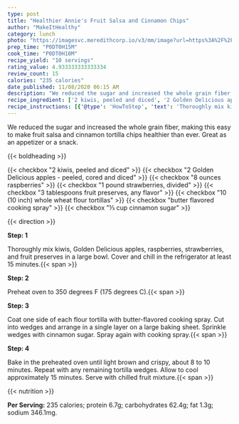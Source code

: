 ```yaml
---
type: post
title: "Healthier Annie's Fruit Salsa and Cinnamon Chips"
author: "MakeItHealthy"
category: lunch
photo: "https://imagesvc.meredithcorp.io/v3/mm/image?url=https%3A%2F%2Fimages.media-allrecipes.com%2Fuserphotos%2F882696.jpg"
prep_time: "P0DT0H15M"
cook_time: "P0DT0H10M"
recipe_yield: "10 servings"
rating_value: 4.933333333333334
review_count: 15
calories: "235 calories"
date_published: 11/08/2020 06:15 AM
description: "We reduced the sugar and increased the whole grain fiber, making this easy to make fruit salsa and cinnamon tortilla chips healthier than ever. Great as an appetizer or a snack."
recipe_ingredient: ['2 kiwis, peeled and diced', '2 Golden Delicious apples - peeled, cored and diced', '8 ounces raspberries', '1 pound strawberries, divided', '3 tablespoons fruit preserves, any flavor', '10 (10 inch) whole wheat flour tortillas', 'butter flavored cooking spray', '⅓ cup cinnamon sugar']
recipe_instructions: [{'@type': 'HowToStep', 'text': 'Thoroughly mix kiwis, Golden Delicious apples, raspberries, strawberries, and fruit preserves in a large bowl. Cover and chill in the refrigerator at least 15 minutes.\n'}, {'@type': 'HowToStep', 'text': 'Preheat oven to 350 degrees F (175 degrees C).\n'}, {'@type': 'HowToStep', 'text': 'Coat one side of each flour tortilla with butter-flavored cooking spray. Cut into wedges and arrange in a single layer on a large baking sheet. Sprinkle wedges with cinnamon sugar. Spray again with cooking spray.\n'}, {'@type': 'HowToStep', 'text': 'Bake in the preheated oven until light brown and crispy, about 8 to 10 minutes. Repeat with any remaining tortilla wedges. Allow to cool approximately 15 minutes. Serve with chilled fruit mixture.\n'}]
---
```


We reduced the sugar and increased the whole grain fiber, making this easy to make fruit salsa and cinnamon tortilla chips healthier than ever. Great as an appetizer or a snack. 

{{< boldheading >}}

{{< checkbox "2  kiwis, peeled and diced" >}}
{{< checkbox "2  Golden Delicious apples - peeled, cored and diced" >}}
{{< checkbox "8 ounces raspberries" >}}
{{< checkbox "1 pound strawberries, divided" >}}
{{< checkbox "3 tablespoons fruit preserves, any flavor" >}}
{{< checkbox "10 (10 inch) whole wheat flour tortillas" >}}
{{< checkbox "butter flavored cooking spray" >}}
{{< checkbox "⅓ cup cinnamon sugar" >}}


{{< direction >}}

**Step: 1**

Thoroughly mix kiwis, Golden Delicious apples, raspberries, strawberries, and fruit preserves in a large bowl. Cover and chill in the refrigerator at least 15 minutes.{{< span >}}

**Step: 2**

Preheat oven to 350 degrees F (175 degrees C).{{< span >}}

**Step: 3**

Coat one side of each flour tortilla with butter-flavored cooking spray. Cut into wedges and arrange in a single layer on a large baking sheet. Sprinkle wedges with cinnamon sugar. Spray again with cooking spray.{{< span >}}

**Step: 4**

Bake in the preheated oven until light brown and crispy, about 8 to 10 minutes. Repeat with any remaining tortilla wedges. Allow to cool approximately 15 minutes. Serve with chilled fruit mixture.{{< span >}}

{{< nutrition >}}

**Per Serving:** 235 calories; protein 6.7g; carbohydrates 62.4g; fat 1.3g; sodium 346.1mg.